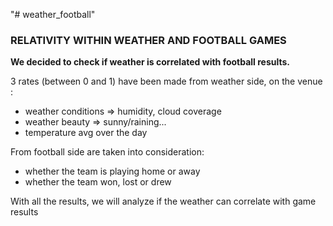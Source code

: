 "# weather_football" 

### RELATIVITY WITHIN WEATHER AND FOOTBALL GAMES  

**We decided to check if weather is correlated with football results.**  

3 rates (between 0 and 1) have been made from weather side, on the venue :  
- weather conditions => humidity, cloud coverage
- weather beauty => sunny/raining...
- temperature avg over the day

From football side are taken into consideration:  
- whether the team is playing home or away
- whether the team won, lost or drew

With all the results, we will analyze if the weather can correlate with game results

